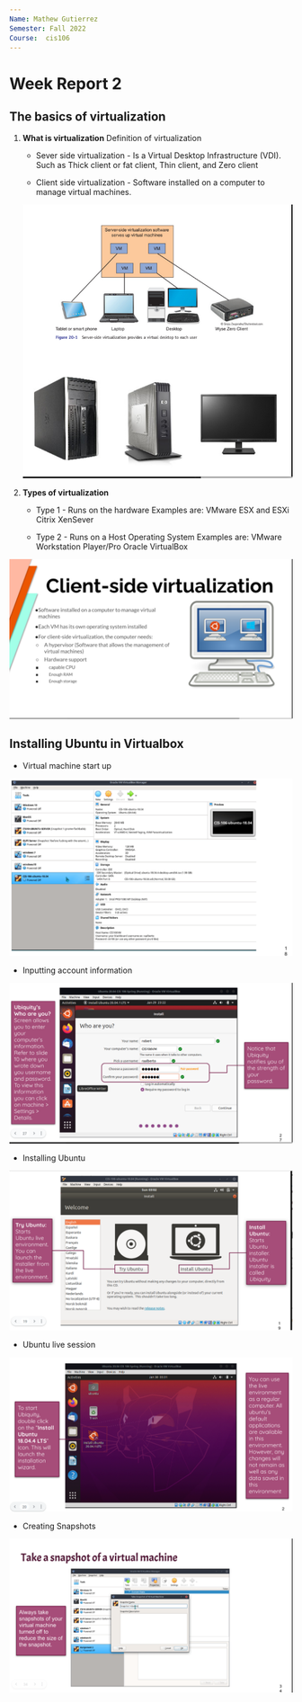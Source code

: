 ```yaml
---
Name: Mathew Gutierrez
Semester: Fall 2022
Course:  cis106
---
```


# Week Report 2

## The basics of virtualization 

1. **What is virtualization**
   Definition of virtualization
      * Sever side virtualization - Is a Virtual Desktop Infrastructure (VDI).
   Such as Thick client or fat client, Thin client, and Zero client

    
    * Client side virtualization - Software installed on a computer to manage virtual machines. 
    

    ![sever side](serverside.png)


2. **Types of virtualization**

   * Type 1 - Runs on the hardware
   Examples are: VMware ESX and ESXi
   Citrix XenSever

   * Type 2 - Runs on a Host Operating System
   Examples are: VMware Workstation Player/Pro
   Oracle VirtualBox

![client side](clientside.png)

## Installing Ubuntu in Virtualbox
* Virtual machine start up

![start up](image%201.png)

* Inputting account information

![account info](image%202.png)

* Installing Ubuntu

![Installation](image%203.png)

* Ubuntu live session

![Ubuntu session](image%204.png)

* Creating Snapshots

![Snapshot of VM](image%205.png)

